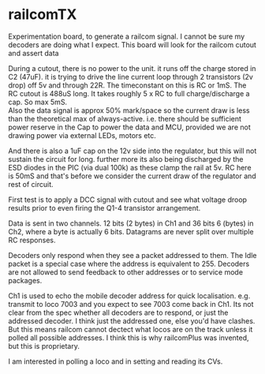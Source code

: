 # railcomTX

Experimentation board, to generate a railcom signal.  I cannot be sure my decoders are doing what I expect.
This board will look for the railcom cutout and assert data

During a cutout, there is no power to the unit.  it runs off the charge stored in C2 (47uF).
it is trying to drive the line current loop through 2 transistors (2v drop) off 5v and through 22R.
The timeconstant on this is RC or 1mS.  The RC cutout is 488uS long.  It takes roughly 5 x RC to full charge/discharge a cap.   So max 5mS.  
Also the data signal is approx 50% mark/space so the current draw is less than the theoretical max of always-active.
i.e. there should be sufficient power reserve in the Cap to power the data and MCU, provided we are not drawing power via external LEDs, motors etc.


And there is also a 1uF cap on the 12v side into the regulator, but this will not sustain the circuit for long.  further more its also being discharged by the ESD diodes in the PIC
(via dual 100k) as these clamp the rail at 5v.  RC here is 50mS and that's before we consider the current draw of the regulator and rest of circuit.

First test is to apply a DCC signal with cutout and see what voltage droop results prior to even firing the Q1-4 transistor arrangement.

Data is sent in two channels.  12 bits (2 bytes) in Ch1 and 36 bits 6 (bytes) in Ch2, where a byte is actually 6 bits.   Datagrams are never split over multiple RC responses.

Decoders only respond when they see a packet addressed to them.  The Idle packet is a special case where the address is equivalent to 255.
Decoders are not allowed to send feedback to other addresses or to service mode packages.

Ch1 is used to echo the mobile decoder address for quick localisation.  e.g. transmit to loco 7003 and you expect to see 7003 come back in Ch1.
Its not clear from the spec whether all decoders are to respond, or just the addressed decoder.  I think just the addressed one, else you'd have clashes.
But this means railcom cannot dectect what locos are on the track unless it polled all possible addresses.  I think this is why railcomPlus was invented, but this is proprietary.

I am interested in polling a loco and in setting and reading its CVs.














